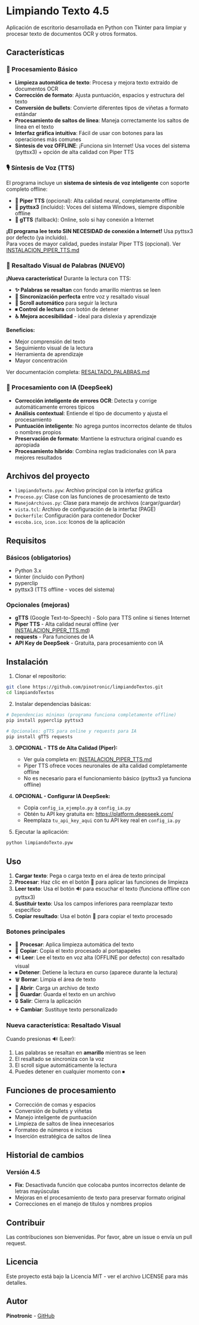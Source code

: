 # Limpiando Texto 4.5

Aplicación de escritorio desarrollada en Python con Tkinter para limpiar y procesar texto de documentos OCR y otros formatos.

## Características

### 🎯 Procesamiento Básico
- **Limpieza automática de texto**: Procesa y mejora texto extraído de documentos OCR
- **Corrección de formato**: Ajusta puntuación, espacios y estructura del texto
- **Conversión de bullets**: Convierte diferentes tipos de viñetas a formato estándar
- **Procesamiento de saltos de línea**: Maneja correctamente los saltos de línea en el texto
- **Interfaz gráfica intuitiva**: Fácil de usar con botones para las operaciones más comunes
- **Síntesis de voz OFFLINE**: ¡Funciona sin Internet! Usa voces del sistema (pyttsx3) + opción de alta calidad con Piper TTS

### 🎙️ Síntesis de Voz (TTS)
El programa incluye un **sistema de síntesis de voz inteligente** con soporte completo offline:

- **🥇 Piper TTS** (opcional): Alta calidad neural, completamente offline
- **🥈 pyttsx3** (incluido): Voces del sistema Windows, siempre disponible offline
- **🥉 gTTS** (fallback): Online, solo si hay conexión a Internet

**¡El programa lee texto SIN NECESIDAD de conexión a Internet!** Usa pyttsx3 por defecto (ya incluido).  
Para voces de mayor calidad, puedes instalar Piper TTS (opcional). Ver [INSTALACION_PIPER_TTS.md](INSTALACION_PIPER_TTS.md)

### 🎨 Resaltado Visual de Palabras (NUEVO)
**¡Nueva característica!** Durante la lectura con TTS:

- **✨ Palabras se resaltan** con fondo amarillo mientras se leen
- **🎯 Sincronización perfecta** entre voz y resaltado visual
- **📜 Scroll automático** para seguir la lectura
- **⏹ Control de lectura** con botón de detener
- **♿ Mejora accesibilidad** - ideal para dislexia y aprendizaje

**Beneficios:**
- Mejor comprensión del texto
- Seguimiento visual de la lectura
- Herramienta de aprendizaje
- Mayor concentración

Ver documentación completa: [RESALTADO_PALABRAS.md](RESALTADO_PALABRAS.md)

### 🧠 Procesamiento con IA (DeepSeek)
- **Corrección inteligente de errores OCR**: Detecta y corrige automáticamente errores típicos
- **Análisis contextual**: Entiende el tipo de documento y ajusta el procesamiento
- **Puntuación inteligente**: No agrega puntos incorrectos delante de títulos o nombres propios
- **Preservación de formato**: Mantiene la estructura original cuando es apropiada
- **Procesamiento híbrido**: Combina reglas tradicionales con IA para mejores resultados

## Archivos del proyecto

- `limpiandoTexto.pyw`: Archivo principal con la interfaz gráfica
- `Proceso.py`: Clase con las funciones de procesamiento de texto
- `ManejoArchivos.py`: Clase para manejo de archivos (cargar/guardar)
- `vista.tcl`: Archivo de configuración de la interfaz (PAGE)
- `Dockerfile`: Configuración para contenedor Docker
- `escoba.ico`, `icon.ico`: Iconos de la aplicación

## Requisitos

### Básicos (obligatorios)
- Python 3.x
- tkinter (incluido con Python)
- pyperclip
- pyttsx3 (TTS offline - voces del sistema)

### Opcionales (mejoras)
- **gTTS** (Google Text-to-Speech) - Solo para TTS online si tienes Internet
- **Piper TTS** - Alta calidad neural offline (ver [INSTALACION_PIPER_TTS.md](INSTALACION_PIPER_TTS.md))
- **requests** - Para funciones de IA
- **API Key de DeepSeek** - Gratuita, para procesamiento con IA

## Instalación

1. Clonar el repositorio:
```bash
git clone https://github.com/pinotronic/limpiandoTextos.git
cd limpiandoTextos
```

2. Instalar dependencias básicas:
```bash
# Dependencias mínimas (programa funciona completamente offline)
pip install pyperclip pyttsx3

# Opcionales: gTTS para online y requests para IA
pip install gTTS requests
```

3. **OPCIONAL - TTS de Alta Calidad (Piper):**
   - Ver guía completa en: [INSTALACION_PIPER_TTS.md](INSTALACION_PIPER_TTS.md)
   - Piper TTS ofrece voces neuronales de alta calidad completamente offline
   - No es necesario para el funcionamiento básico (pyttsx3 ya funciona offline)

4. **OPCIONAL - Configurar IA DeepSeek:**
   - Copia `config_ia_ejemplo.py` a `config_ia.py`
   - Obtén tu API key gratuita en: https://platform.deepseek.com/
   - Reemplaza `tu_api_key_aqui` con tu API key real en `config_ia.py`

5. Ejecutar la aplicación:
```bash
python limpiandoTexto.pyw
```

## Uso

1. **Cargar texto**: Pega o carga texto en el área de texto principal
2. **Procesar**: Haz clic en el botón 🚀 para aplicar las funciones de limpieza
3. **Leer texto**: Usa el botón 🔊 para escuchar el texto (funciona offline con pyttsx3)
4. **Sustituir texto**: Usa los campos inferiores para reemplazar texto específico
5. **Copiar resultado**: Usa el botón 📑 para copiar el texto procesado

### Botones principales
- 🚀 **Procesar**: Aplica limpieza automática del texto
- 📑 **Copiar**: Copia el texto procesado al portapapeles
- 🔊 **Leer**: Lee el texto en voz alta (OFFLINE por defecto) con resaltado visual
- ⏹ **Detener**: Detiene la lectura en curso (aparece durante la lectura)
- 🗑 **Borrar**: Limpia el área de texto
- 📁 **Abrir**: Carga un archivo de texto
- 💾 **Guardar**: Guarda el texto en un archivo
- 🔒 **Salir**: Cierra la aplicación
- ➕ **Cambiar**: Sustituye texto personalizado

### Nueva característica: Resaltado Visual
Cuando presionas 🔊 (Leer):
1. Las palabras se resaltan en **amarillo** mientras se leen
2. El resaltado se sincroniza con la voz
3. El scroll sigue automáticamente la lectura
4. Puedes detener en cualquier momento con ⏹

## Funciones de procesamiento

- Corrección de comas y espacios
- Conversión de bullets y viñetas
- Manejo inteligente de puntuación
- Limpieza de saltos de línea innecesarios
- Formateo de números e incisos
- Inserción estratégica de saltos de línea

## Historial de cambios

### Versión 4.5
- **Fix**: Desactivada función que colocaba puntos incorrectos delante de letras mayúsculas
- Mejoras en el procesamiento de texto para preservar formato original
- Correcciones en el manejo de títulos y nombres propios

## Contribuir

Las contribuciones son bienvenidas. Por favor, abre un issue o envía un pull request.

## Licencia

Este proyecto está bajo la Licencia MIT - ver el archivo LICENSE para más detalles.

## Autor

**Pinotronic** - [GitHub](https://github.com/pinotronic)